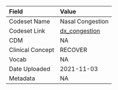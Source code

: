 |Field            |Value            |
|:----------------|:----------------|
|Codeset Name     |Nasal Congestion |
|Codeset Link     |[dx_congestion](https://github.com/PEDSnet/Variable-Dictionary/blob/main/conditions/dx_congestion.csv)|
|CDM              |NA               |
|Clinical Concept |RECOVER          |
|Vocab            |NA               |
|Date Uploaded    |2021-11-03       |
|Metadata         |NA               |
